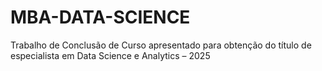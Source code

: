 # MBA-DATA-SCIENCE
Trabalho de Conclusão de Curso apresentado para obtenção do título de especialista em Data Science e Analytics – 2025
